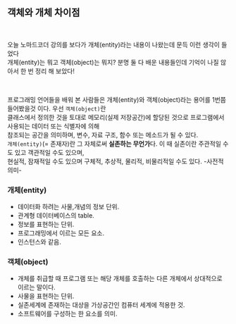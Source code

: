 ## **객체와 개체 차이점**
<br>

오늘 노마드코더 강의를 보다가 개체(entity)라는 내용이 나왔는데
문득 이런 생각이 들었다<br>
개체(entity)는 뭐고 객체(object)는 뭐지? 분명 둘 다 배운 내용들인데 기억이 나질 않아서 한 번 정리 해 보았다!<br>

<br>

프로그래밍 언어들을 배워 본 사람들은 개체(entity)와 객체(object)라는 용어를 1번쯤 들어봤을것 이다. 우선 `객체(object)`란<br> 클래스에서 정의한 것을 토대로 메모리(실제 저장공간)에 할당된 것으로 프로그램에서 사용되는 데이터 또는 식별자에 의해<br>
참조되는 공간을 의미하며, 변수, 자료 구조, 함수 또는 메소드가 될 수 있다.<br>
`개체(entity)`(= 존재자)란 그 자체로써 **실존하는 무언가**다. 이 때 실존이란 주관적일 수도 있고 객관적일 수도 있으며,<br>
현실적, 잠재적일 수도 있으며 구체적, 추상적, 물리적, 비물리적일 수도 있다.  -사전적 의미-<br>



### 개체(entity)
-  데이터화 하려는 사물,개념의 정보 단위.
-  관계형 데이터베이스의 table.
-  정보를 표현하는 단위.
-  프로그래밍에서 이르는 모든 요소.
-  인스턴스와 같음.

### 객체(object)
- 개체를 취급할 때 프로그램 또는 해당 개체를 호출하는 다른 개체에서 상대적으로 이르는 말이다.
- 사물을 표현하는 단위. 
- 실존세계에 존재하는 대상을 가상공간인 컴퓨터 세계에 적용한 것.
- 소프트웨어를 구성하는 한 요소를 의미.
  